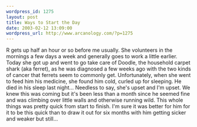 ```yaml
--- 
wordpress_id: 1275
layout: post
title: Ways to Start the Day
date: 2003-02-12 13:09:00
wordpress_url: http://www.arcanology.com/?p=1275
---
```

R gets up half an hour or so before me usually. She volunteers in the mornings a few days a week and generally goes to work a little earlier. Today she got up and went to go take care of Doodle, the household carpet shark (aka ferret), as he was diagnosed a few weeks ago with the two kinds of cancer that ferrets seem to commonly get. Unfortunately, when she went to feed him his medicine, she found him cold, curled up for sleeping. He died in his sleep last night... Needless to say, she's upset and I'm upset. We knew this was coming but it's been less than a month since he seemed fine and was climbing over little walls and otherwise running wild. This whole things was pretty quick from start to finish. I'm sure it was better for him for it to be this quick than to draw it out for six months with him getting sicker and weaker but still...